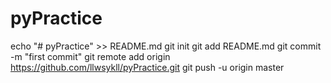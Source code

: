 # pyPractice
echo "# pyPractice" >> README.md
git init
git add README.md
git commit -m "first commit"
git remote add origin https://github.com/llwsykll/pyPractice.git
git push -u origin master
